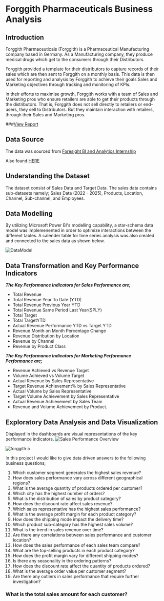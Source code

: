 # Forggith Pharmaceuticals Business Analysis

## Introduction
Forggith Pharmaceuticals (Forggith) is a Pharmaceutical Manufacturing company based in Germany. As a Manufacturing company, they produce medical drugs which get to the consumers through their Distributors.

Forggith provided a template for their distributors to capture records of their sales which are then sent to Forggith on a monthly basis. This data is then used for reporting and analysis by Forggith to achieve their goals Sales and Marketing objectives through tracking and monitoring of KPIs.

In their efforts to maximise growth, Forggith works with a team of Sales and Marketing pros who ensure retailers are able to get their products through the distributors. That is, Forggith does not sell directly to retailers or end-users, they sell to Distributors. But they maintain interaction with retailers, through their Sales and Marketing pros.

###[View Report](https://app.powerbi.com/view?r=eyJrIjoiMjVlNzFiZDUtMjQ3NC00YTA1LTk4ZDAtY2EzZDZiYjU2ZGQzIiwidCI6IjBkNDE2ZjQ5LTE2MzItNDcwMS1iN2Q4LWIzMjY1OTk3YmY5MyJ9)
## Data Source
The data was sourced from [Foresight BI and Analytics Internship](https://training.foresightbi.com.ng/courses/take/power-bi-developer-internship/texts/45012192-introduction-to-the-program)

Also found [HERE](https://github.com/Ojochonu-Godian/Forggith_Pharma/blob/main/PharmDataset-230517-152700(1).xlsx)

## Understanding the Dataset
The dataset consist of Sales Data and Target Data. The sales data contains sub-datasets namely; Sales Data (2022 - 2025), Products, Location, Channel, Sub-channel, and Employees.
## Data Modelling
By utilizing Microsoft Power BI's modelling capability, a star-schema data model was implemenented in order to optimize interactions between the different tables. A calender table for time series analysis was also created and connected to the sales data as shown below.

![DataModel](https://github.com/Ojochonu-Godian/Forggith_Pharma/assets/104824781/9bcfb132-613d-4c4a-895c-bd40e915a06f)

## Data Transformation and Key Performance Indicators

***The Key Performance Indicators for Sales Performance are;***
* Total  Revenue
* Total Revenue Year To Date (YTD)
* Total Revenue Previous Year YTD
* Total Revenue Same Period Last Year(SPLY)
* Total Target
* Total TargetYTD
* Actual Revenue Performance YTD vs Target YTD
* Revenue Month on Month Percentage Change
* Revenue Distribution by Location
* Revenue by Channel
* Revenue by Product Class

***The Key Performance Indicators for Marketing Performance Performance are;***
* Revenue Achieved vs Revenue Target
* Volume Achieved vs Volume Target
* Actual Revenue by Sales Representative
* Target Revenue Achievement% by Sales Representative
* Actual Volume by Sales Representative
* Target Volume Achievement by Sales Representative
* Actual Revenue Achievement by Sales Team
* Revenue and Volume Achievement by Product.



## Exploratory Data Analysis and Data Visualization
Displayed in the dashboards are visual representations of the key performance indicators.
![Sales Performance Overview](https://github.com/Ojochonu-Godian/Forggith_Pharma/assets/104824781/2b5399f4-3669-4cda-bc53-b9be2b5b893a)


![forggith 5](https://github.com/Ojochonu-Godian/Forggith_Pharma/assets/104824781/55de1589-132a-4905-9a6b-18fa1bfb066d)

In this project I would like to give data driven answers to the following business questions;
1. Which customer segment generates the highest sales revenue?
3. How does sales performance vary across different geographical regions?
4. What is the average quantity of products ordered per customer?
5. Which city has the highest number of orders?
6. What is the distribution of sales by product category?
7. How does the discount rate affect sales revenue?
8. Which sales representative has the highest sales performance?
9. What is the average profit margin for each product category?
10. How does the shipping mode impact the delivery time?
11. Which product sub-category has the highest sales volume?
12. What is the trend in sales revenue over time?
13. Are there any correlations between sales performance and customer location?
14. How does the sales performance of each sales team compare?
15. What are the top-selling products in each product category?
16. How does the profit margin vary for different shipping modes?
17. Is there any seasonality in the ordering patterns?
18. How does the discount rate affect the quantity of products ordered?
19. What is the average order value per customer segment?
20. Are there any outliers in sales performance that require further investigation?

### What is the total sales amount for each customer?

